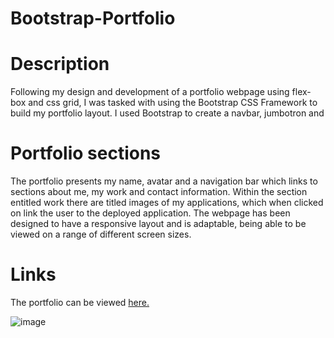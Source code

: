 # Bootstrap-Portfolio

# Description

Following my design and development of a portfolio webpage using flex-box and css grid, I was tasked with using the Bootstrap CSS Framework to build my portfolio layout. I used Bootstrap to create a navbar, jumbotron and 

# Portfolio sections

The portfolio presents my name, avatar and a navigation bar which links to sections about me, my work and contact information. Within the section entitled work there are titled images of my applications, which when clicked on link the user to the deployed application. The webpage has been designed to have a responsive layout and is adaptable, being able to be viewed on a range of different screen sizes. 

# Links

The portfolio can be viewed [here.](https://clairegreenwood83.github.io/portfolio-project/)

![image](https://user-images.githubusercontent.com/118351853/207328178-84b58496-432d-428c-a38f-07580c2e1108.png)
